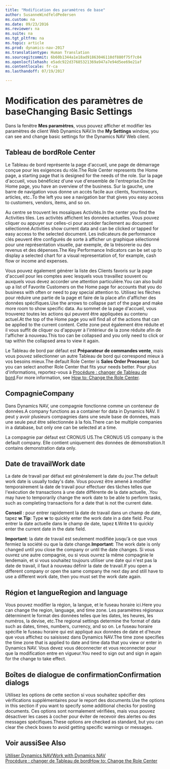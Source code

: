 ```yaml
---
title: "Modification des paramètres de base"
author: SusanneWindfeldPedersen
ms.custom: na
ms.date: 09/23/2016
ms.reviewer: na
ms.suite: na
ms.tgt_pltfrm: na
ms.topic: article
ms.prod: dynamics-nav-2017
ms.translationtype: Human Translation
ms.sourcegitcommit: 6b60b1344a1e18ad91863046110df880f75f7c04
ms.openlocfilehash: e5adc922d37685321369a947a7e94d5ee69e21af
ms.contentlocale: fr-ca
ms.lasthandoff: 07/19/2017

---
```


# <a name="changing-basic-settings"></a><span data-ttu-id="e4179-102">Modification des paramètres de base</span><span class="sxs-lookup"><span data-stu-id="e4179-102">Changing Basic Settings</span></span>
<span data-ttu-id="e4179-103">Dans la fenêtre **Mes paramètres**, vous pouvez afficher et modifier les paramètres de client Web Dynamics NAV.</span><span class="sxs-lookup"><span data-stu-id="e4179-103">In the **My Settings** window, you can see and change basic settings for the Dynamics NAV Web client.</span></span>  

## <a name="role-center"></a><span data-ttu-id="e4179-104">Tableau de bord</span><span class="sxs-lookup"><span data-stu-id="e4179-104">Role Center</span></span>
<span data-ttu-id="e4179-105">Le Tableau de bord représente la page d'accueil, une page de démarrage conçue pour les exigences du rôle.</span><span class="sxs-lookup"><span data-stu-id="e4179-105">The Role Center represents the Home page, a starting page that is designed for the needs of the role.</span></span> <span data-ttu-id="e4179-106">Sur la page d'accueil, vous bénéficiez d'une vue d'ensemble de l'entreprise.</span><span class="sxs-lookup"><span data-stu-id="e4179-106">On the Home page, you have an overview of the business.</span></span> <span data-ttu-id="e4179-107">Sur la gauche, une barre de navigation vous donne un accès facile aux clients, fournisseurs, articles, etc..</span><span class="sxs-lookup"><span data-stu-id="e4179-107">To the left you see a navigation bar that gives you easy access to customers, vendors, items, and so on.</span></span>

<span data-ttu-id="e4179-108">Au centre se trouvent les mosaïques Activités.</span><span class="sxs-lookup"><span data-stu-id="e4179-108">In the center you find the Activities tiles.</span></span> <span data-ttu-id="e4179-109">Les activités affichent les données actuelles. Vous pouvez cliquer ou appuyer sur celles-ci pour accéder facilement au document sélectionné.</span><span class="sxs-lookup"><span data-stu-id="e4179-109">Activities show current data and can be clicked or tapped for easy access to the selected document.</span></span> <span data-ttu-id="e4179-110">Les indicateurs de performance clés peuvent être configurés de sorte à afficher un graphique sélectionné pour une représentation visuelle, par exemple, de la trésorerie ou des revenus et des dépenses.</span><span class="sxs-lookup"><span data-stu-id="e4179-110">The Key Performance Indicators can be set up to display a selected chart for a visual representation of, for example, cash flow or income and expenses.</span></span>

<span data-ttu-id="e4179-111">Vous pouvez également générer la liste des Clients favoris sur la page d'accueil pour les comptes avec lesquels vous travaillez souvent ou auxquels vous devez accorder une attention particulière.</span><span class="sxs-lookup"><span data-stu-id="e4179-111">You can also build up a list of Favorite Customers on the Home page for accounts that you do business with often or need to pay special attention to.</span></span> <span data-ttu-id="e4179-112">Utilisez les flèches pour réduire une partie de la page et faire de la place afin d'afficher des données spécifiques.</span><span class="sxs-lookup"><span data-stu-id="e4179-112">Use the arrows to collapse part of the page and make more room to show specific data.</span></span> <span data-ttu-id="e4179-113">Au sommet de la page d'accueil, vous trouverez toutes les actions qui peuvent être appliquées au contenu actuel.</span><span class="sxs-lookup"><span data-stu-id="e4179-113">At the top of the Home page you will find all of the actions that can be applied to the current content.</span></span> <span data-ttu-id="e4179-114">Cette zone peut également être réduite et il vous suffit de cliquer ou d'appuyer à l'intérieur de la zone réduite afin de l'afficher à nouveau.</span><span class="sxs-lookup"><span data-stu-id="e4179-114">This too can be collapsed and you only need to click or tap within the collapsed area to view it again.</span></span>

<span data-ttu-id="e4179-115">Le Tableau de bord par défaut est **Préparateur de commandes vente**, mais vous pouvez sélectionner un autre Tableau de bord qui correspond mieux à vos besoins mieux.</span><span class="sxs-lookup"><span data-stu-id="e4179-115">The default Role Center is **Sales Order Processor**, but you can select another Role Center that fits your needs better.</span></span> <span data-ttu-id="e4179-116">Pour plus d'informations, reportez-vous à [Procédure : changer de Tableau de bord](ui-change-role.md).</span><span class="sxs-lookup"><span data-stu-id="e4179-116">For more information, see [How to: Change the Role Center](ui-change-role.md).</span></span>

## <a name="company"></a><span data-ttu-id="e4179-117">Compagnie</span><span class="sxs-lookup"><span data-stu-id="e4179-117">Company</span></span>
<span data-ttu-id="e4179-118">Dans Dynamics NAV, une compagnie fonctionne comme un conteneur de données.</span><span class="sxs-lookup"><span data-stu-id="e4179-118">A company functions as a container for data in Dynamics NAV.</span></span> <span data-ttu-id="e4179-119">Il peut y avoir plusieurs compagnies dans une seule base de données, mais une seule peut être sélectionnée à la fois.</span><span class="sxs-lookup"><span data-stu-id="e4179-119">There can be multiple companies in a database, but only one can be selected at a time.</span></span>

<span data-ttu-id="e4179-120">La compagnie par défaut est CRONUS US.</span><span class="sxs-lookup"><span data-stu-id="e4179-120">The CRONUS US company is the default company.</span></span> <span data-ttu-id="e4179-121">Elle contient uniquement des données de démonstration.</span><span class="sxs-lookup"><span data-stu-id="e4179-121">It contains demonstration data only.</span></span>   

## <a name="work-date"></a><span data-ttu-id="e4179-122">Date de travail</span><span class="sxs-lookup"><span data-stu-id="e4179-122">Work date</span></span>
<span data-ttu-id="e4179-123">La date de travail par défaut est généralement la date du jour.</span><span class="sxs-lookup"><span data-stu-id="e4179-123">The default work date is usually today's date.</span></span> <span data-ttu-id="e4179-124">Vous pouvez être amené à modifier temporairement la date de travail pour effectuer des tâches telles que l'exécution de transactions à une date différente de la date actuelle, .</span><span class="sxs-lookup"><span data-stu-id="e4179-124">You may have to temporarily change the work date to be able to perform tasks, such as completing transactions for a date that is not the current date.</span></span>

<span data-ttu-id="e4179-125">**Conseil** : pour entrer rapidement la date de travail dans un champ de date, tapez **w**.</span><span class="sxs-lookup"><span data-stu-id="e4179-125">**Tip**: Type **w** to quickly enter the work date in a date field.</span></span> <span data-ttu-id="e4179-126">Pour entrer la date actuelle dans le champ de date, tapez **t**.</span><span class="sxs-lookup"><span data-stu-id="e4179-126">Write **t** to quickly enter the current date in the date field.</span></span>

<span data-ttu-id="e4179-127">**Important**: la date de travail est seulement modifiée jusqu'à ce que vous fermiez la société ou que la date change.</span><span class="sxs-lookup"><span data-stu-id="e4179-127">**Important**: The work date is only changed until you close the company or until the date changes.</span></span> <span data-ttu-id="e4179-128">Si vous ouvrez une autre compagnie, ou si vous ouvrez la même compagnie le lendemain, et si vous souhaitez toujours utiliser une date qui n'est pas la date de travail, il faut à nouveau définir la date de travail.</span><span class="sxs-lookup"><span data-stu-id="e4179-128">If you open a different company or open the same company the next day and still have to use a different work date, then you must set the work date again.</span></span>

## <a name="region-and-language"></a><span data-ttu-id="e4179-129">Région et langue</span><span class="sxs-lookup"><span data-stu-id="e4179-129">Region and language</span></span>
<span data-ttu-id="e4179-130">Vous pouvez modifier la région, la langue, et le fuseau horaire ici.</span><span class="sxs-lookup"><span data-stu-id="e4179-130">Here you can change the region, language, and time zone.</span></span> <span data-ttu-id="e4179-131">Les paramètres régionaux déterminent le format des données telles que les dates, les heures, les numéros, la devise, etc.</span><span class="sxs-lookup"><span data-stu-id="e4179-131">The regional settings determine the format of data such as dates, times, numbers, currency, and so on.</span></span> <span data-ttu-id="e4179-132">Le fuseau horaire spécifie le fuseau horaire qui est appliqué aux données de date et d'heure que vous affichez ou saisissez dans Dynamics NAV.</span><span class="sxs-lookup"><span data-stu-id="e4179-132">The time zone specifies the time zone that is applied to date and time data that you view or enter in Dynamics NAV.</span></span> <span data-ttu-id="e4179-133">Vous devez vous déconnecter et vous reconnecter pour que la modification entre en vigueur.</span><span class="sxs-lookup"><span data-stu-id="e4179-133">You need to sign out and sign in again for the change to take effect.</span></span>

## <a name="confirmation-dialogs"></a><span data-ttu-id="e4179-134">Boîtes de dialogue de confirmation</span><span class="sxs-lookup"><span data-stu-id="e4179-134">Confirmation dialogs</span></span>
<span data-ttu-id="e4179-135">Utilisez les options de cette section si vous souhaitez spécifier des vérifications supplémentaires pour le report des documents.</span><span class="sxs-lookup"><span data-stu-id="e4179-135">Use the options in this section if you want to specify some additional checks for posting documents.</span></span> <span data-ttu-id="e4179-136">Ces options sont normalement vérifiées, mais vous pouvez désactiver les cases à cocher pour éviter de recevoir des alertes ou des messages spécifiques.</span><span class="sxs-lookup"><span data-stu-id="e4179-136">These options are checked as standard, but you can clear the check boxes to avoid getting specific warnings or messages.</span></span>

## <a name="see-also"></a><span data-ttu-id="e4179-137">Voir aussi</span><span class="sxs-lookup"><span data-stu-id="e4179-137">See Also</span></span>
[<span data-ttu-id="e4179-138">Utiliser Dynamics NAV</span><span class="sxs-lookup"><span data-stu-id="e4179-138">Work with Dynamics NAV</span></span>](ui-work-product.md)  
[<span data-ttu-id="e4179-139">Procédure : changer de Tableau de bord</span><span class="sxs-lookup"><span data-stu-id="e4179-139">How to: Change the Role Center</span></span>](ui-change-role.md)  


